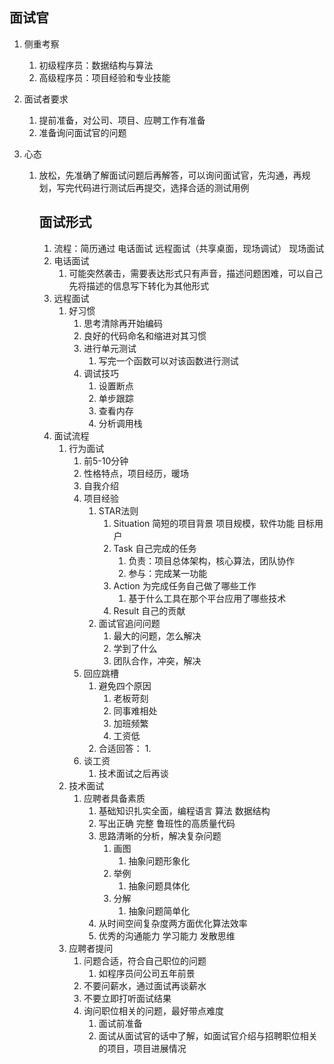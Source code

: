 ## 面试官

1. 侧重考察

    1. 初级程序员：数据结构与算法
    2. 高级程序员：项目经验和专业技能

2. 面试者要求

    1. 提前准备，对公司、项目、应聘工作有准备
    2. 准备询问面试官的问题

3. 心态

    1. 放松，先准确了解面试问题后再解答，可以询问面试官，先沟通，再规划，写完代码进行测试后再提交，选择合适的测试用例

        ## 面试形式

        1. 流程：简历通过 电话面试 远程面试（共享桌面，现场调试） 现场面试
        2. 电话面试
            1. 可能突然袭击，需要表达形式只有声音，描述问题困难，可以自己先将描述的信息写下转化为其他形式
        3. 远程面试
            1. 好习惯
                1. 思考清除再开始编码
                2. 良好的代码命名和缩进对其习惯
                3. 进行单元测试
                    1. 写完一个函数可以对该函数进行测试
                4. 调试技巧
                    1. 设置断点
                    2. 单步跟踪
                    3. 查看内存
                    4. 分析调用栈
        4. 面试流程
            1. 行为面试
                1. 前5-10分钟
                2. 性格特点，项目经历，暖场
                3. 自我介绍
                4. 项目经验
                    1. STAR法则
                        1. Situation 简短的项目背景 项目规模，软件功能 目标用户
                        2. Task 自己完成的任务 
                            1. 负责：项目总体架构，核心算法，团队协作
                            2. 参与：完成某一功能
                        3. Action 为完成任务自己做了哪些工作
                            1. 基于什么工具在那个平台应用了哪些技术
                        4. Result 自己的贡献
                    2. 面试官追问问题
                        1. 最大的问题，怎么解决
                        2. 学到了什么
                        3. 团队合作，冲突，解决
                5. 回应跳槽
                    1. 避免四个原因
                        1. 老板苛刻
                        2. 同事难相处
                        3. 加班频繁
                        4. 工资低
                    2. 合适回答：
                        1. 
                6. 谈工资
                    1. 技术面试之后再谈
            2. 技术面试
                1. 应聘者具备素质
                    1. 基础知识扎实全面，编程语言 算法 数据结构
                    2. 写出正确 完整 鲁班性的高质量代码
                    3. 思路清晰的分析，解决复杂问题
                        1. 画图
                            1. 抽象问题形象化
                        2. 举例
                            1. 抽象问题具体化
                        3. 分解
                            1. 抽象问题简单化
                    4. 从时间空间复杂度两方面优化算法效率
                    5. 优秀的沟通能力 学习能力 发散思维
            3. 应聘者提问
                1. 问题合适，符合自己职位的问题
                    1. 如程序员问公司五年前景
                2. 不要问薪水，通过面试再谈薪水
                3. 不要立即打听面试结果
                4. 询问职位相关的问题，最好带点难度
                    1. 面试前准备
                    2. 面试从面试官的话中了解，如面试官介绍与招聘职位相关的项目，项目进展情况